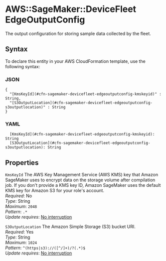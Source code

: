 # AWS::SageMaker::DeviceFleet EdgeOutputConfig<a name="aws-properties-sagemaker-devicefleet-edgeoutputconfig"></a>

The output configuration for storing sample data collected by the fleet\.

## Syntax<a name="aws-properties-sagemaker-devicefleet-edgeoutputconfig-syntax"></a>

To declare this entity in your AWS CloudFormation template, use the following syntax:

### JSON<a name="aws-properties-sagemaker-devicefleet-edgeoutputconfig-syntax.json"></a>

```
{
  "[KmsKeyId](#cfn-sagemaker-devicefleet-edgeoutputconfig-kmskeyid)" : String,
  "[S3OutputLocation](#cfn-sagemaker-devicefleet-edgeoutputconfig-s3outputlocation)" : String
}
```

### YAML<a name="aws-properties-sagemaker-devicefleet-edgeoutputconfig-syntax.yaml"></a>

```
  [KmsKeyId](#cfn-sagemaker-devicefleet-edgeoutputconfig-kmskeyid): String
  [S3OutputLocation](#cfn-sagemaker-devicefleet-edgeoutputconfig-s3outputlocation): String
```

## Properties<a name="aws-properties-sagemaker-devicefleet-edgeoutputconfig-properties"></a>

`KmsKeyId` <a name="cfn-sagemaker-devicefleet-edgeoutputconfig-kmskeyid"></a>
The AWS Key Management Service \(AWS KMS\) key that Amazon SageMaker uses to encrypt data on the storage volume after compilation job\. If you don't provide a KMS key ID, Amazon SageMaker uses the default KMS key for Amazon S3 for your role's account\.  
_Required_: No  
_Type_: String  
_Maximum_: `2048`  
_Pattern_: `.*`  
_Update requires_: [No interruption](https://docs.aws.amazon.com/AWSCloudFormation/latest/UserGuide/using-cfn-updating-stacks-update-behaviors.html#update-no-interrupt)

`S3OutputLocation` <a name="cfn-sagemaker-devicefleet-edgeoutputconfig-s3outputlocation"></a>
The Amazon Simple Storage \(S3\) bucket URI\.  
_Required_: Yes  
_Type_: String  
_Maximum_: `1024`  
_Pattern_: `^(https|s3)://([^/]+)/?(.*)$`  
_Update requires_: [No interruption](https://docs.aws.amazon.com/AWSCloudFormation/latest/UserGuide/using-cfn-updating-stacks-update-behaviors.html#update-no-interrupt)
